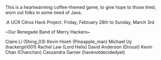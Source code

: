 This is a heartwarming coffee-themed game, to give hope to those tired, worn out folks in some need of Java. 

.A UCR Citrus Hack Project.
Friday, February 28th to Sunday, March 3rd

~Our Renegade Band of Merry Hackers~

Claire Li (Shing_03)
Kevin Hsieh (Pineapple_man)
Michael Uy (hackergirl001)
Rachel Law (Lord Helix)
David Anderson (Droust)
Kevin Chan (Chanchan)
Cassandra Garner (havenotdecidedyet)
